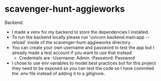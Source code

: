 # scavenger-hunt-aggieworks


Backend:
- I made a venv for my backend to store the dependencies I installed.
- To run the backend locally please run 'uvicorn backend.main:app --reload' inside of the scavenger-hunt-aggieworks directory
- You can create your own username and password to test the app but I already made a test account if you want to use that instead
    - Credentails are 
        -Username: Admin 
        -Password: Password
- I chose to use env variables to model best practices but for this project they need to be exposed so you can test the code so I have commited the .env file instead of adding it to a gitignore.